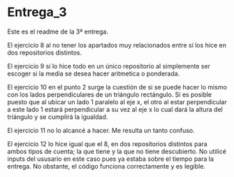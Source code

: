 # Entrega_3

Este es el readme de la 3ª entrega.

El ejercicio 8 al no tener los apartados muy relacionados entre sí los hice en dos repositorios distintos.

El ejercicio 9 sí lo hice todo en un único repositorio al simplemente ser escoger si la media se desea hacer aritmetica o ponderada.

El ejercicio 10 en el punto 2 surge la cuestión de si se puede hacer lo mismo con los lados perpendiculares de un triángulo rectángulo.
 Sí es posible puesto que al ubicar un lado 1 paralelo al eje x, el otro al estar perpendicular a este lado 1 estará perpendicular a su vez al eje x
 lo cual dará la altura del triángulo y se cumplirá la igualdad.

El ejercicio 11 no lo alcancé a hacer. Me resulta un tanto confuso.

El ejercicio 12 lo hice igual que el 8, en dos repositorios distintos para ambos tipos de cuenta; la que tiene y la que no tiene descubierto.
No utilicé inputs del ususario en este caso pues ya estaba sobre el tiempo para la entrega. No obstante, el código funciona correctamente y es legible. 


